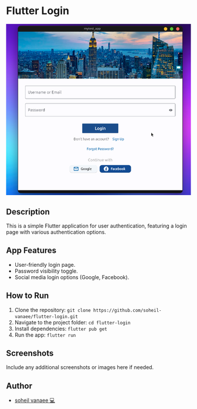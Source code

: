 # Flutter Login

![App Screenshot](screenshot/login.png)

## Description
This is a simple Flutter application for user authentication, featuring a login page with various authentication options.

## App Features
- User-friendly login page.
- Password visibility toggle.
- Social media login options (Google, Facebook).

## How to Run
1. Clone the repository: `git clone https://github.com/soheil-vanaee/flutter-login.git`
2. Navigate to the project folder: `cd flutter-login`
3. Install dependencies: `flutter pub get`
4. Run the app: `flutter run`

## Screenshots
Include any additional screenshots or images here if needed.

## Author
- [soheil vanaee 💻](https://github.com/soheil-vanaee)

